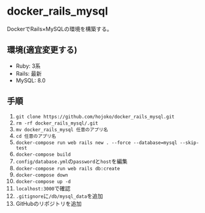 # docker_rails_mysql
DockerでRails×MySQLの環境を構築する。

## 環境(適宜変更する)
* Ruby:   3系
* Rails:  最新
* MySQL:  8.0

## 手順
1. `git clone https://github.com/hojoko/docker_rails_mysql.git`
2. `rm -rf docker_rails_mysql/.git`
3. `mv docker_rails_mysql 任意のアプリ名`
4. `cd 任意のアプリ名`
5. `docker-compose run web rails new . --force --database=mysql --skip-test`
6. `docker-compose build`
7. `config/database.yml`の`password`と`host`を編集
8. `docker-compose run web rails db:create`
9. `docker-compose down`
10. `docker-compose up -d`
11. `localhost:3000`で確認
12. `.gitignore`に`/db/mysql_data`を追加
13. GitHubのリポジトリを追加
